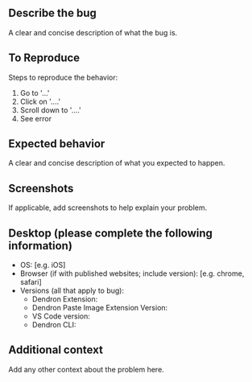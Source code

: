 ## Describe the bug

A clear and concise description of what the bug is.

## To Reproduce

Steps to reproduce the behavior:

1. Go to '...'
2. Click on '....'
3. Scroll down to '....'
4. See error

## Expected behavior

A clear and concise description of what you expected to happen.

## Screenshots

If applicable, add screenshots to help explain your problem.

## Desktop (please complete the following information)

- OS: [e.g. iOS]
- Browser (if with published websites; include version): [e.g. chrome, safari]
- Versions (all that apply to bug):
  - Dendron Extension:
  - Dendron Paste Image Extension Version:
  - VS Code version:
  - Dendron CLI:

## Additional context

Add any other context about the problem here.
